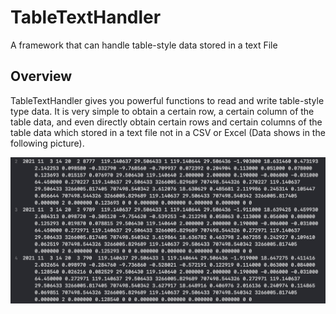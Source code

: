 # TableTextHandler

A framework that can handle table-style data stored in a text File

## Overview

TableTextHandler gives you powerful functions to read and write table-style type data. It is very simple to obtain a certain row, a certain column of the table data, and even directly obtain certain rows and certain columns of the table data which stored in a text file not in a CSV or Excel (Data shows in the following picture).

![](https://github.com/HuangRunHua/TableTextHandler/raw/main/Sources/TableTextHandler/Documentation.docc/Resources/1.png)
